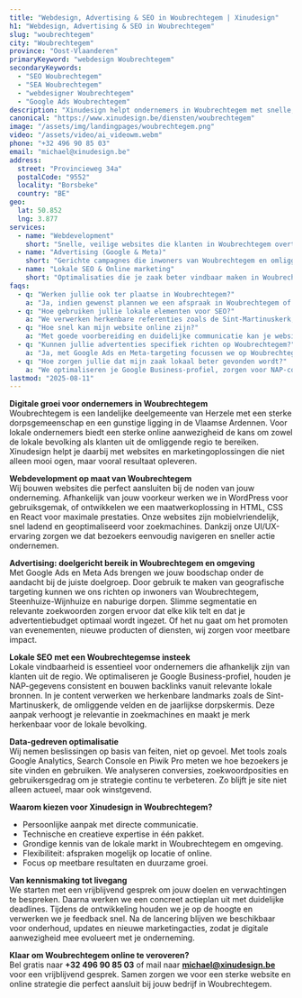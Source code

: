 ```yaml
---
title: "Webdesign, Advertising & SEO in Woubrechtegem | Xinudesign"
h1: "Webdesign, Advertising & SEO in Woubrechtegem"
slug: "woubrechtegem"
city: "Woubrechtegem"
province: "Oost-Vlaanderen"
primaryKeyword: "webdesign Woubrechtegem"
secondaryKeywords:
  - "SEO Woubrechtegem"
  - "SEA Woubrechtegem"
  - "webdesigner Woubrechtegem"
  - "Google Ads Woubrechtegem"
description: "Xinudesign helpt ondernemers in Woubrechtegem met snelle, gebruiksvriendelijke websites, doelgerichte advertentiecampagnes en lokale SEO die inspeelt op de troeven van het dorp."
canonical: "https://www.xinudesign.be/diensten/woubrechtegem"
image: "/assets/img/landingpages/woubrechtegem.png"
video: "/assets/video/ai_videowm.webm"
phone: "+32 496 90 85 03"
email: "michael@xinudesign.be"
address:
  street: "Provincieweg 34a"
  postalCode: "9552"
  locality: "Borsbeke"
  country: "BE"
geo:
  lat: 50.852
  lng: 3.877
services:
  - name: "Webdevelopment"
    short: "Snelle, veilige websites die klanten in Woubrechtegem overtuigen en converteren."
  - name: "Advertising (Google & Meta)"
    short: "Gerichte campagnes die inwoners van Woubrechtegem en omliggende dorpen bereiken."
  - name: "Lokale SEO & Online marketing"
    short: "Optimalisaties die je zaak beter vindbaar maken in Woubrechtegem en omgeving."
faqs:
  - q: "Werken jullie ook ter plaatse in Woubrechtegem?"
    a: "Ja, indien gewenst plannen we een afspraak in Woubrechtegem of de regio, maar online meetings zijn ook mogelijk voor snelle opvolging."
  - q: "Hoe gebruiken jullie lokale elementen voor SEO?"
    a: "We verwerken herkenbare referenties zoals de Sint-Martinuskerk, de landelijke omgeving en evenementen zoals de dorpskermis in teksten, meta-data en visuals."
  - q: "Hoe snel kan mijn website online zijn?"
    a: "Met goede voorbereiding en duidelijke communicatie kan je website doorgaans binnen 2 tot 4 weken live gaan."
  - q: "Kunnen jullie advertenties specifiek richten op Woubrechtegem?"
    a: "Ja, met Google Ads en Meta-targeting focussen we op Woubrechtegem, Herzele en omliggende gemeenten."
  - q: "Hoe zorgen jullie dat mijn zaak lokaal beter gevonden wordt?"
    a: "We optimaliseren je Google Business-profiel, zorgen voor NAP-consistentie en bouwen lokale backlinks rond zoekwoorden zoals 'webdesigner Woubrechtegem'."
lastmod: "2025-08-11"
---
```


**Digitale groei voor ondernemers in Woubrechtegem**  
Woubrechtegem is een landelijke deelgemeente van Herzele met een sterke dorpsgemeenschap en een gunstige ligging in de Vlaamse Ardennen. Voor lokale ondernemers biedt een sterke online aanwezigheid de kans om zowel de lokale bevolking als klanten uit de omliggende regio te bereiken. Xinudesign helpt je daarbij met websites en marketingoplossingen die niet alleen mooi ogen, maar vooral resultaat opleveren.

**Webdevelopment op maat van Woubrechtegem**  
Wij bouwen websites die perfect aansluiten bij de noden van jouw onderneming. Afhankelijk van jouw voorkeur werken we in WordPress voor gebruiksgemak, of ontwikkelen we een maatwerkoplossing in HTML, CSS en React voor maximale prestaties. Onze websites zijn mobielvriendelijk, snel ladend en geoptimaliseerd voor zoekmachines. Dankzij onze UI/UX-ervaring zorgen we dat bezoekers eenvoudig navigeren en sneller actie ondernemen.

**Advertising: doelgericht bereik in Woubrechtegem en omgeving**  
Met Google Ads en Meta Ads brengen we jouw boodschap onder de aandacht bij de juiste doelgroep. Door gebruik te maken van geografische targeting kunnen we ons richten op inwoners van Woubrechtegem, Steenhuize-Wijnhuize en naburige dorpen. Slimme segmentatie en relevante zoekwoorden zorgen ervoor dat elke klik telt en dat je advertentiebudget optimaal wordt ingezet. Of het nu gaat om het promoten van evenementen, nieuwe producten of diensten, wij zorgen voor meetbare impact.

**Lokale SEO met een Woubrechtegemse insteek**  
Lokale vindbaarheid is essentieel voor ondernemers die afhankelijk zijn van klanten uit de regio. We optimaliseren je Google Business-profiel, houden je NAP-gegevens consistent en bouwen backlinks vanuit relevante lokale bronnen. In je content verwerken we herkenbare landmarks zoals de Sint-Martinuskerk, de omliggende velden en de jaarlijkse dorpskermis. Deze aanpak verhoogt je relevantie in zoekmachines en maakt je merk herkenbaar voor de lokale bevolking.

**Data-gedreven optimalisatie**  
Wij nemen beslissingen op basis van feiten, niet op gevoel. Met tools zoals Google Analytics, Search Console en Piwik Pro meten we hoe bezoekers je site vinden en gebruiken. We analyseren conversies, zoekwoordposities en gebruikersgedrag om je strategie continu te verbeteren. Zo blijft je site niet alleen actueel, maar ook winstgevend.

**Waarom kiezen voor Xinudesign in Woubrechtegem?**

- Persoonlijke aanpak met directe communicatie.
- Technische en creatieve expertise in één pakket.
- Grondige kennis van de lokale markt in Woubrechtegem en omgeving.
- Flexibiliteit: afspraken mogelijk op locatie of online.
- Focus op meetbare resultaten en duurzame groei.

**Van kennismaking tot livegang**  
We starten met een vrijblijvend gesprek om jouw doelen en verwachtingen te bespreken. Daarna werken we een concreet actieplan uit met duidelijke deadlines. Tijdens de ontwikkeling houden we je op de hoogte en verwerken we je feedback snel. Na de lancering blijven we beschikbaar voor onderhoud, updates en nieuwe marketingacties, zodat je digitale aanwezigheid mee evolueert met je onderneming.

**Klaar om Woubrechtegem online te veroveren?**  
Bel gratis naar **+32 496 90 85 03** of mail naar **[michael@xinudesign.be](mailto:michael@xinudesign.be)** voor een vrijblijvend gesprek. Samen zorgen we voor een sterke website en online strategie die perfect aansluit bij jouw bedrijf in Woubrechtegem.
